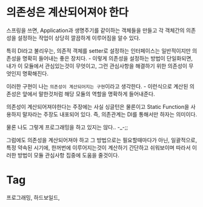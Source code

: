 의존성은 계산되어져야 한다
===================

스프링을 쓰면, Application과 생명주기를 같이하는 객체들을 만들고 각 객체간의 의존성을 설정하는 작업이 상당히 깔끔하게 이루어짐을 알수 있다.

특히 DI라고 불리우는, 의존적 객체를 setter로 설정하는 인터페이스는 일반적이지만 의존성을 명확히 들어내는 좋은 장치다. - 이렇게 의존성을 설정하는 방법이 단일화되면, 내가 이 모듈에서 관심있는것이 무엇이고, 그런 관심사항을 해결하기 위한 의존성이 무엇인지 명확해진다.

이러한 구현이 나는 ```의존성이 계산되어지는 구현```이라고 생각한다. - 이런식으로 계산된 의존성은 앞에서 말한것처럼 해당 모듈의 역할을 명확하게 들어내준다.

의존성이 계산되어져야한다는 주장에는 사실 싱글턴은 물론이고 Static Function을 사용하지 말자라는 주장도 내포되어 있다. 즉, 의존관계는 DI를 통해서만 하자는 의미이다.

물론 나도 그렇게 프로그래밍을 하고 있지는 않다.. \-\_\-;;

그럼에도 의존성을 계산되어져야 하고 그 방법으로는 필요할때마다가 아닌, 일괄적으로, 특정 약속된 시기에, 한꺼번에 이루어지는것이 계산하기 간단하고 쉬워보이며 따라서 이러한 방법이 모듈 관심사항 집중에 도움을 줄것이다.

Tag
====
프로그래밍, 하드보일드,
